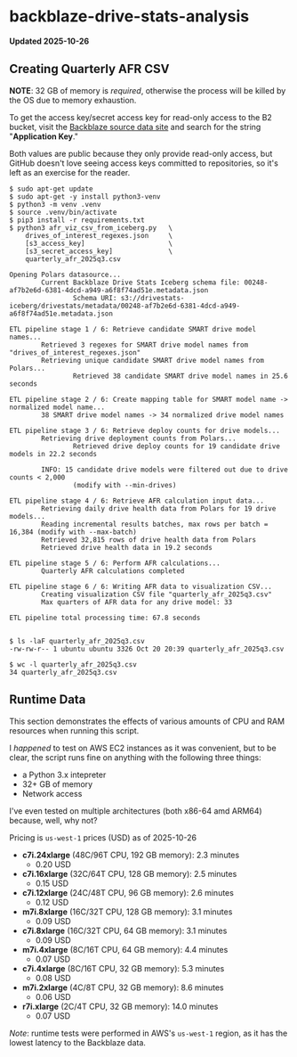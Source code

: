 # backblaze-drive-stats-analysis

**Updated 2025-10-26**

## Creating Quarterly AFR CSV

**NOTE**: 32 GB of memory is _required_, otherwise the process will be killed by the OS due to memory exhaustion.

To get the access key/secret access key for read-only access to the B2 bucket, visit 
the [Backblaze source data site](https://www.backblaze.com/cloud-storage/resources/hard-drive-test-data)
and search for the string "**Application Key**." 

Both values are public because they only provide read-only access, but GitHub doesn't love seeing access keys committed to
repositories, so it's left as an exercise for the reader.

```
$ sudo apt-get update
$ sudo apt-get -y install python3-venv
$ python3 -m venv .venv
$ source .venv/bin/activate
$ pip3 install -r requirements.txt
$ python3 afr_viz_csv_from_iceberg.py   \
    drives_of_interest_regexes.json     \
    [s3_access_key]                     \
    [s3_secret_access_key]              \
    quarterly_afr_2025q3.csv

Opening Polars datasource...
        Current Backblaze Drive Stats Iceberg schema file: 00248-af7b2e6d-6381-4dcd-a949-a6f8f74ad51e.metadata.json
                Schema URI: s3://drivestats-iceberg/drivestats/metadata/00248-af7b2e6d-6381-4dcd-a949-a6f8f74ad51e.metadata.json

ETL pipeline stage 1 / 6: Retrieve candidate SMART drive model names...
        Retrieved 3 regexes for SMART drive model names from "drives_of_interest_regexes.json"
        Retrieving unique candidate SMART drive model names from Polars...
                Retrieved 38 candidate SMART drive model names in 25.6 seconds

ETL pipeline stage 2 / 6: Create mapping table for SMART model name -> normalized model name...
        38 SMART drive model names -> 34 normalized drive model names

ETL pipeline stage 3 / 6: Retrieve deploy counts for drive models...
        Retrieving drive deployment counts from Polars...
                Retrieved drive deploy counts for 19 candidate drive models in 22.2 seconds

        INFO: 15 candidate drive models were filtered out due to drive counts < 2,000
                (modify with --min-drives)

ETL pipeline stage 4 / 6: Retrieve AFR calculation input data...
        Retrieving daily drive health data from Polars for 19 drive models...
        Reading incremental results batches, max rows per batch = 16,384 (modify with --max-batch)
        Retrieved 32,815 rows of drive health data from Polars
        Retrieved drive health data in 19.2 seconds

ETL pipeline stage 5 / 6: Perform AFR calculations...
        Quarterly AFR calculations completed

ETL pipeline stage 6 / 6: Writing AFR data to visualization CSV...
        Creating visualization CSV file "quarterly_afr_2025q3.csv"
        Max quarters of AFR data for any drive model: 33

ETL pipeline total processing time: 67.8 seconds

	
$ ls -laF quarterly_afr_2025q3.csv 
-rw-rw-r-- 1 ubuntu ubuntu 3326 Oct 20 20:39 quarterly_afr_2025q3.csv 

$ wc -l quarterly_afr_2025q3.csv 
34 quarterly_afr_2025q3.csv 
```

## Runtime Data

This section demonstrates the effects of various amounts of CPU and RAM
resources when running this script.

I _happened_ to test on AWS EC2 instances as it was convenient, but to be clear, 
the script runs fine on anything with the following three things:
* a Python 3.x intepreter
* 32+ GB of memory
* Network access

I've even tested on multiple architectures (both x86-64 amd ARM64) because, well, 
why not?

Pricing is `us-west-1` prices (USD) as of 2025-10-26

* **c7i.24xlarge** (48C/96T CPU, 192 GB memory): 2.3 minutes
  * 0.20 USD
* **c7i.16xlarge** (32C/64T CPU, 128 GB memory): 2.5 minutes
  * 0.15 USD
* **c7i.12xlarge** (24C/48T CPU, 96 GB memory): 2.6 minutes
  * 0.12 USD
* **m7i.8xlarge** (16C/32T CPU, 128 GB memory): 3.1 minutes
  * 0.09 USD
* **c7i.8xlarge** (16C/32T CPU, 64 GB memory): 3.1 minutes
  * 0.09 USD
* **m7i.4xlarge** (8C/16T CPU, 64 GB memory): 4.4 minutes
  * 0.07 USD
* **c7i.4xlarge** (8C/16T CPU, 32 GB memory): 5.3 minutes
  * 0.08 USD
* **m7i.2xlarge** (4C/8T CPU, 32 GB memory): 8.6 minutes
  * 0.06 USD
* **r7i.xlarge** (2C/4T CPU, 32 GB memory): 14.0 minutes
  * 0.07 USD

_Note_: runtime tests were performed in AWS's `us-west-1` region, as it has the lowest latency to 
the Backblaze data.
